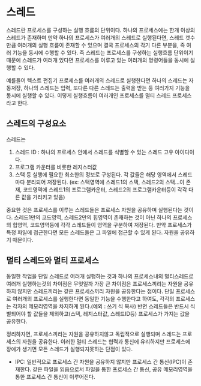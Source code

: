 # 스레드

스레드란 프로세스를 구성하는 실행 흐름의 단위이다. 하나의 프로세스에는 한개 이상의 스레드가 존재하며 만약 하나의 프로세스가 여러개의 스레드로 실행된다면, 스레드 갯수만큼 여러개의 실행 흐름이 존재할 수 있으며 결국 프로세스의 각기 다른 부분을, 즉 여러 기능을 동시에 수행할 수 있다. 즉 스레드는 프로세스를 구성하는 실행흐름 단위이기 때문에 스레드가 여러개 있다면 프로세스를 이루고 있는 여러개의 명령어들을 동시에 실행할 수 있다.

예를들어 텍스트 편집기 프로세스를 여러개의 스레드로 실행한다면 하나의 스레드는 자동저장, 하나의 스레드는 입력, 또다른 다른 스레드는 출력을 받는 등 여러가지 기능을 동시에 실행할 수 있다.
이렇게 실행흐름이 여러개인 프로세스를 멀티 스레드 프로세스라고 한다.

## 스레드의 구성요소

스레드는

1. 스레드 ID : 하나의 프로세스 안에서 스레드를 식별할 수 있는 스레드 고유 아이디이다.
2. 프로그램 카운터를 비롯한 레지스터값
3. 스택
   등 실행에 필요한 최소한의 정보로 구성된다.
   각 값들은 해당 영역에서 스레드마다 분리되어 저장된다. (ex: 스택영역에 스레드1의 스택, 스레드2의 스택…이 존재, 코드영역에 스레드1의 프로그램카운터, 스레드2의 프로그램카운터등이 각각 다른 값을 가리키고 있음)

중요한 것은 프로세스를 이루는 스레드들은 프로세스 자원을 공유하며 실행된다는 것이다. 스레드1만의 코드영역, 스레드2만의 힙영역이 존재하는 것이 아닌 하나의 프로세스의 힙영역, 코드영역등에 각각 스레드들이 영역을 구분하여 저장된다.
만약 프로세스가 특정 파일에 접근한다면 모든 스레드들은 그 파일에 접근할 수 있게 된다. 자원을 공유하기 때문이다.

## 멀티 스레드와 멀티 프로세스

동일한 작업을 단일 스레드로 여러개 실행하는 것과 하나의 프로세스내의 멀티스레드로 여러개 실행하는것의 차이점은 무엇일까
가장 큰 차이점은 프로세스끼리는 자원을 공유하지 않지만 스레드끼리는 같은 프로세스끼리 자원을 공유한다는 점이다.
단일 프로세스로 여러개의 프로세스를 실행한다면 동일한 기능을 수행한다고 하여도, 각각의 프로세스는 각자의 메모리영역을 차지하게 된다.(예외 : 쓰기 식 복사)
반면 스레드들은 반드시 식별되어야 할 값들을 제외하고(스택, 레지스터값, 스레드ID등) 프로세스가 가지는 값을 공유한다.

정리하자면, 프로세스끼리는 자원을 공유하지않고 독립적으로 실행되며 스레드는 프로세스의 자원을 공유한다.
이러한 멀티 스레드는 협력과 통신에 유리하지만 프로세스에 장애가 생기면 모든 스레드가 실행되지못하는 단점이 있다.

- IPC: 일반적으로 프로세스 간 자원을 공유하지 않지만 프로세스 간 통신(IPC)이 존재한다. 같은 파일을 읽음으로서 파일을 통한 프로세스 간 통신, 공유 메모리영역을 통한 프로세스 간 통신이 이루어진다.
